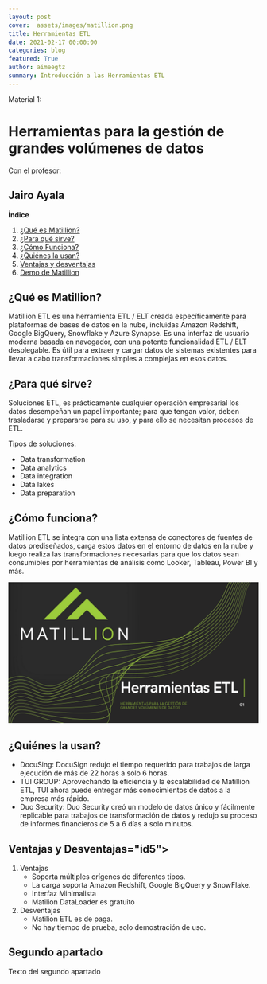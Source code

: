 ```yaml
---
layout: post
cover:  assets/images/matillion.png
title: Herramientas ETL
date: 2021-02-17 00:00:00
categories: blog
featured: True
author: aimeegtz
summary: Introducción a las Herramientas ETL
---
```


Material 1:
# Herramientas para la gestión de grandes volúmenes de datos

Con el profesor:

## Jairo Ayala

**Índice**   
1. [¿Qué es Matillion?](#id1)
2. [¿Para qué sirve?](#id2)
3. [¿Cómo Funciona?](#id3)
4. [¿Quiénes la usan?](#id4)
5. [Ventajas y desventajas](#id5)
6. [Demo de Matillion](#id6)
## ¿Qué es Matillion?<a name="id1"></a>
Matillion ETL es una herramienta ETL / ELT creada específicamente para plataformas de bases de datos en la nube, incluidas Amazon Redshift, Google BigQuery, Snowflake y Azure Synapse. Es una interfaz de usuario moderna basada en navegador, con una potente funcionalidad ETL / ELT desplegable. Es útil para extraer y cargar datos de sistemas existentes para llevar a cabo transformaciones simples a complejas en esos datos.
## ¿Para qué sirve?<a name="id2"></a>
Soluciones ETL, es prácticamente cualquier operación empresarial los datos desempeñan un papel importante; para que tengan valor, deben trasladarse y prepararse para su uso, y para ello se necesitan procesos de ETL.

Tipos de soluciones:
- Data transformation
- Data analytics
- Data integration
- Data lakes
- Data preparation

## ¿Cómo funciona?<a name="id3"></a>
Matillion ETL se integra con una lista extensa de conectores de fuentes 
de datos prediseñados, carga estos datos en el entorno de datos en la 
nube y luego realiza las transformaciones necesarias para que los datos 
sean consumibles por herramientas de análisis como Looker, Tableau, 
Power BI y más.

![Drag Racing](assets/images/matillion.png)

## ¿Quiénes la usan?<a name="id4"></a>
- DocuSing: DocuSign redujo el tiempo requerido para trabajos de larga ejecución de más de 22 horas a solo 6 horas.
- TUI GROUP: Aprovechando la eficiencia y la escalabilidad de Matillion ETL, TUI ahora puede entregar más conocimientos de datos a la empresa más rápido.
- Duo Security: Duo Security creó un modelo de datos único y fácilmente replicable para trabajos de transformación de datos y redujo su proceso de informes financieros de 5 a 6 días a solo minutos.
## Ventajas y Desventajas="id5"></a>
1. Ventajas
    - Soporta múltiples orígenes de diferentes tipos.
    - La carga soporta Amazon Redshift, Google BigQuery y SnowFlake.
    - Interfaz Minimalista
    - Matilion DataLoader es gratuito
2. Desventajas
    - Matilion ETL es de paga.
    - No hay tiempo de prueba, solo demostración de uso.
## Segundo apartado<a name="id6"></a>
Texto del segundo apartado